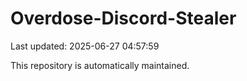 # Overdose-Discord-Stealer

Last updated: 2025-06-27 04:57:59

This repository is automatically maintained.
